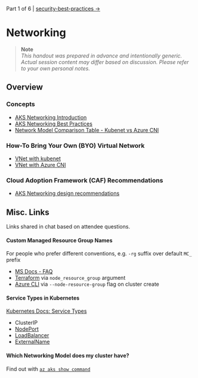 Part 1 of 6 | [security-best-practices &rarr;](./security-best-practices.md)

# Networking

> **Note**   
> _This handout was prepared in advance and intentionally generic. Actual session content may differ based on discussion. Please refer to your own personal notes._

## Overview

### Concepts
	
- [AKS Networking Introduction](https://docs.microsoft.com/azure/aks/concepts-network)
- [AKS Networking Best Practices](https://docs.microsoft.com/azure/aks/operator-best-practices-network)
- [Network Model Comparison Table - Kubenet vs Azure CNI](https://docs.microsoft.com/en-us/azure/aks/concepts-network#compare-network-models)

### How-To Bring Your Own (BYO) Virtual Network

- [VNet with kubenet](https://docs.microsoft.com/azure/aks/configure-kubenet)
- [VNet with Azure CNI](https://docs.microsoft.com/azure/aks/configure-azure-cni)

### Cloud Adoption Framework (CAF) Recommendations

- [AKS Networking design recommendations](https://docs.microsoft.com/azure/cloud-adoption-framework/scenarios/app-platform/aks/network-topology-and-connectivity#design-recommendations)

## Misc. Links

Links shared in chat based on attendee questions.


#### Custom Managed Resource Group Names

For people who prefer different conventions, e.g. `-rg` suffix over default `MC_` prefix

- [MS Docs - FAQ](https://docs.microsoft.com/en-us/azure/aks/faq#can-i-provide-my-own-name-for-the-aks-node-resource-group)
- [Terraform](https://registry.terraform.io/providers/hashicorp/azurerm/latest/docs/resources/kubernetes_cluster#node_resource_group) via `node_resource_group` argument
- [Azure CLI](https://docs.microsoft.com/en-us/cli/azure/aks?view=azure-cli-latest#az-aks-create) via `--node-resource-group` flag on cluster create

#### Service Types in Kubernetes

[Kubernetes Docs: Service Types](https://kubernetes.io/docs/concepts/services-networking/service/#publishing-services-service-types)

- ClusterIP
- [NodePort](https://kubernetes.io/docs/concepts/services-networking/service/#type-nodeport)
- [LoadBalancer](https://kubernetes.io/docs/concepts/services-networking/service/#loadbalancer)
- [ExternalName](https://kubernetes.io/docs/concepts/services-networking/service/#externalname)

#### Which Networking Model does my cluster have?

Find out with [`az aks show command`](https://docs.microsoft.com/en-us/cli/azure/aks?view=azure-cli-latest#az-aks-show)